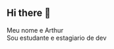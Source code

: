 ## Hi there 👋

<div>
  <div>
    Meu nome e Arthur
  </div>
  <div>
    Sou estudante e estagiario de dev
  </div>
</div>

<!--
**carvalho-cbm/carvalho-cbm** is a ✨ _special_ ✨ repository because its `README.md` (this file) appears on your GitHub profile.

Here are some ideas to get you started:

- 🔭 I’m currently working on ...
- 🌱 I’m currently learning ...
- 👯 I’m looking to collaborate on ...
- 🤔 I’m looking for help with ...
- 💬 Ask me about ...
- 📫 How to reach me: ...
- 😄 Pronouns: ...
- ⚡ Fun fact: ...
-->
